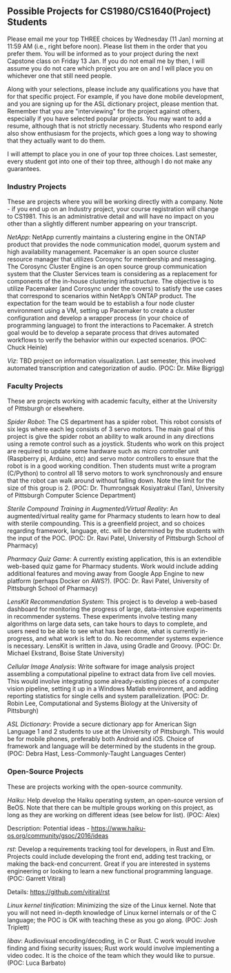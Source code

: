 ## Possible Projects for CS1980/CS1640(Project) Students

Please email me your top THREE choices by Wednesday (11 Jan) morning at 11:59 AM (i.e., right before noon).  Please list them in the order that you prefer them.  You will be informed as to your project during the next Capstone class on Friday 13 Jan.  If you do not email me by then, I will assume you do not care which project you are on and I will place you on whichever one that still need people.

Along with your selections, please include any qualifications you have that for that specific project.  For example, if you have done mobile development, and you are signing up for the ASL dictionary project, please mention that.  Remember that you are "interviewing" for the project against others, especially if you have selected popular projects.  You may want to add a resume, although that is not strictly necessary.  Students who respond early also show enthusiasm for the projects, which goes a long way to showing that they actually want to do them.

I will attempt to place you in one of your top three choices.  Last semester, every student got into one of their top three, although I do not make any guarantees.

### Industry Projects

These are projects where you will be working directly with a company.  Note - if you end up on an Industry project, your course registration will change to CS1981.  This is an administrative detail and will have no impact on you other than a slightly different number appearing on your transcript.

_NetApp_: NetApp currently maintains a clustering engine in the ONTAP product that provides the node communication model, quorum system and high availability management.   Pacemaker is an open source cluster resource manager that utilizes Corosync for membership and messaging.  The Corosync Cluster Engine is an open source group communication system that the Cluster Services team is considering as a replacement for components of the in-house clustering infrastructure.  The objective is to utilize Pacemaker (and Corosync under the covers) to satisfy the use cases that correspond to scenarios within NetApp’s ONTAP product.   The expectation for the team would be to establish a four node cluster environment using a VM, setting up Pacemaker to create a cluster configuration and develop a wrapper process (in your choice of programming language) to front the interactions to Pacemaker.    A stretch goal would be to develop a separate process that drives automated workflows to verify the behavior within our expected scenarios. (POC: Chuck Heinle)

_Viz_: TBD project on information visualization.  Last semester, this involved automated transcription and categorization of audio. (POC: Dr. Mike Bigrigg)

### Faculty Projects

These are projects working with academic faculty, either at the University of Pittsburgh or elsewhere.

_Spider Robot_: The CS department has a spider robot. This robot consists of six legs where each leg consists of 3 servo motors. The main goal of this project is give the spider robot an ability to walk around in any directions using a remote control such as a joystick. Students who work on this project are required to update some hardware such as micro controller unit (Raspberry pi, Arduino, etc) and servo motor controllers to ensure that the robot is in a good working condition. Then students must write a program (C/Python) to control all 18 servo motors to work synchronously and ensure that the robot can walk around without falling down. Note the limit for the size of this group is 2. (POC: Dr. Thumrongsak Kosiyatrakul (Tan), University of Pittsburgh Computer Science Department)

_Sterile Compound Training in Augmented/Virtual Reality_: An augmented/virtual reality game for Pharmacy students to learn how to deal with sterile compounding.  This is a greenfield project, and so choices regarding framework, language, etc. will be determined by the students with the input of the POC. (POC: Dr. Ravi Patel, University of Pittsburgh School of Pharmacy)

_Pharmacy Quiz Game_: A currently existing application, this is an extendible web-based quiz game for Pharmacy students.  Work would include adding additional features and moving away from Google App Engine to new platform (perhaps Docker on AWS?). (POC: Dr. Ravi Patel, University of Pittsburgh School of Pharmacy)

_LensKit Recommendation System_: This project is to develop a web-based dashboard for monitoring the progress of large, data-intensive experiments in recommender systems. These experiments involve testing many algorithms on large data sets, can take hours to days to complete, and users need to be able to see what has been done, what is currently in-progress, and what work is left to do. No recommender systems experience is necessary. LensKit is written in Java, using Gradle and Groovy. (POC: Dr. Michael Ekstrand, Boise State University)

_Cellular Image Analysis_: Write software for image analysis project assembling a computational pipeline to extract data from live cell movies.  This would involve integrating some already-existing pieces of a computer vision pipeline, setting it up in a Windows Matlab environment, and adding reporting statistics for single cells and system parallelization. (POC: Dr. Robin Lee, Computational and Systems Biology at the University of Pittsburgh)

_ASL Dictionary_: Provide a secure dictionary app for American Sign Language 1 and 2 students to use at the University of Pittsburgh.  This would be for mobile phones, preferably both Android and iOS.  Choice of framework and language will be determined by the students in the group. (POC: Debra Hast, Less-Commonly-Taught Languages Center)

### Open-Source Projects

These are projects working with the open-source community.  

_Haiku_: Help develop the Haiku operating system, an open-source version of BeOS. Note that there can be multiple groups working on this project, as long as they are working on different ideas (see below for list). (POC: Alex)

Description: Potential ideas - https://www.haiku-os.org/community/gsoc/2016/ideas

_rst_: Develop a requirements tracking tool for developers, in Rust and Elm.  Projects could include developing the front end, adding test tracking, or making the back-end concurrent.  Great if you are interested in systems engineering or looking to learn a new functional programming language. (POC: Garrett Vitiral)

Details: https://github.com/vitiral/rst

_Linux kernel tinification_: Minimizing the size of the Linux kernel. Note that you will not need in-depth knowledge of Linux kernel internals or of the C language; the POC is OK with teaching these as you go along. (POC: Josh Triplett)


_libav_: Audiovisual encoding/decoding, in C or Rust. C work would involve finding and fixing security issues; Rust work would involve implementing a video codec.  It is the choice of the team which they would like to pursue.  (POC: Luca Barbato)